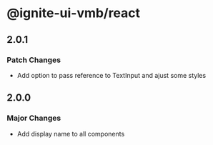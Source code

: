 # @ignite-ui-vmb/react

## 2.0.1

### Patch Changes

- Add option to pass reference to TextInput and ajust some styles

## 2.0.0

### Major Changes

- Add display name to all components
